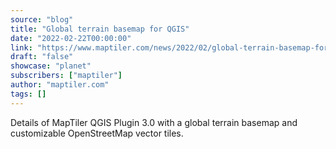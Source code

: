 ```yaml
---
source: "blog"
title: "Global terrain basemap for QGIS"
date: "2022-02-22T00:00:00"
link: "https://www.maptiler.com/news/2022/02/global-terrain-basemap-for-qgis"
draft: "false"
showcase: "planet"
subscribers: ["maptiler"]
author: "maptiler.com"
tags: []
---
```


Details of MapTiler QGIS Plugin 3.0 with a global terrain basemap and customizable OpenStreetMap vector tiles.

